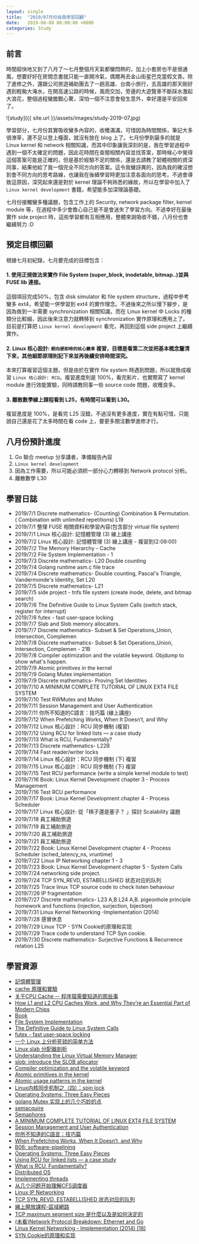 ```yaml
---
layout: single
title:  "2019/07月份自我學習回顧"
date:   2019-08-08 08:00:00 +0800
categories: Study
---
```


## 前言

時間超快地又到了八月了～七月整個月天氣都蠻悶熱的，加上小套房也不是很通風，想要好好在房間念書就只能一直開冷氣，偶爾再去金山街星巴克當假文青。除了進修之外，還跟公司旅遊補助團去了一趟高雄、台南小旅行，去高雄的那天剛好遇到輕颱大淹水，在開高速公路的時候，風雨交加，旁邊的大遊覽車不斷踩水激起大浪花，整個過程蠻膽戰心驚，深怕一個不注意會發生意外，幸好還是平安回來了。

![study]({{ site.url }}/assets/images/study-2019-07.jpg)

學習部分，七月份其實吸收蠻多內容的，收穫滿滿，可惜因為時間關係，筆記大多很潦草，還不足以登上檯面，就沒有放在 blog 上了。七月份學到最多的就是 Linux kernel 和 network 相關知識，而其中印象讓我深刻的是，我在學習過程中遇到一個不太確定的問題，因此花時間在查閱相關內容並找答案，那時候心中覺得這個答案可能是正確的，但是基於經驗不足的關係，還是去請教了韌體相關的資深同事，結果他給了我一個完全不同方向的答案。這令我蠻訝異的，因為我的確沒想到會不同方向的思考路線，也讓我在後續學習時更加注意各面向的思考。不過會導致這原因，深究起來還是對於 kernel 理論不夠熟悉的緣故，所以在學習中加入了 `Linux kernel development` 書籍，希望能多加深理論基礎。

七月份接觸蠻多種議題，包含工作上的 Security, network package filter, kernel module 等，在過程中多少會擔心自己是不是會迷失了學習方向。不過幸好在最後實作 side project 時，這些學習都有互相應用，整體來說吸收不錯，八月份也會繼續努力 :D

## 預定目標回顧

根據七月初紀錄，七月要完成的目標包含：

#### 1. 使用正規做法來實作 File System (super_block, inodetable, bitmap..)並與 FUSE lib 連接。

這個項目完成50%，包含 disk simulator 和 file system structure，過程中參考蠻多 ext4，希望能一併學習到 ext4 的實作理念。不過後來之所以慢下腳步，是因為做到一半需要 synchronization 相關知識，而在 Linux kernel 中 Locks 的種類分比較細，因此後來注意力就轉移到 synchronization 實作原理和應用上了。目前是打算把 `Linux kernel development` 看完，再回到這個 side project 上繼續實作。

#### 2. Linux 核心設計: `朝向硬即時的核心變革` 複習，目標是看第二次並把基本概念釐清下來，其他細節原理則記下來並再後續安排時間深究。

本來打算複習這個主題，但是由於在實作 file system 時遇到問題，所以就換成複習 `Linux 核心設計: RCU`。複習進度則是 100%，看完影片，也實際寫了 kernel module 進行效能實驗，同時請教同事一些 source code 問題，收穫良多。

#### 3. 離散數學線上課程看到 L25，有時間可以看到 L30。

複習進度是 100%，是看完 L25 沒錯，不過沒有更多進度，實在有點可惜，只能說自己還是花了太多時間在看 code 上，要更多關注數學進修才行。

## 八月份預計進度

1. Go 聯合 meetup 分享講者，準備報告內容
2. `Linux kernel development` 
3. 因為工作需要，所以可能必須把一部分心力轉移到 Network protocol 分析。
4. 離散數學 L30

## 學習日誌

- 2019/7/1 Discrete mathematics- (Counting) Combination & Permutation. ( Combination with unlimited repetitions) L19
- 2019/7/1 整理 FUSE 相關資料和學習內容(包含部分 virtual file system)
- 2019/7/1 Linux 核心設計: 記憶體管理 (3) 線上講座
- 2019/7/2 Linux 核心設計: 記憶體管理 (3) 線上講座 - 複習到(2:09:00)
- 2019/7/2 The Memory Hierarchy - Cache
- 2019/7/2 File System Implementation - 1
- 2019/7/3 Discrete mathematics- L20 Double counting
- 2019/7/4 Golang runtime asm.c file trace
- 2019/7/4 Discrete mathematics- Double counting, Pascal's Triangle, Vandermonde's Identity, Set L20
- 2019/7/5 Discrete mathematics- L21
- 2019/7/5 side project - tnfs file system (create inode, delete, and bitmap search)
- 2019/7/6 The Definitive Guide to Linux System Calls (switch stack, register for interrupt)
- 2019/7/6 futex - fast user-space locking
- 2019/7/7 Slab and Slob memory allocators.
- 2019/7/7 Discrete mathematics- Subset & Set Operations_Union, Intersection, Complemen
- 2019/7/8 Discrete mathematics- Subset & Set Operations_Union, Intersection, Complemen - 21B
- 2019/7/8 Compiler optimization and the volatile keyword. Objdump to show what's happen.
- 2019/7/9 Atomic primitives in the kernel
- 2019/7/9 Golang Mutex implementation
- 2019/7/9 Discrete mathematics- Proving Set Identities
- 2019/7/10 A MINIMUM COMPLETE TUTORIAL OF LINUX EXT4 FILE SYSTEM
- 2019/7/10 Test RWMutex and Mutex
- 2019/7/11 Session Management and
User Authentication
- 2019/7/11 你所不知道的C語言：技巧篇 (線上講座)
- 2019/7/12 When Prefetching Works, When It Doesn’t, and Why
- 2019/7/12 Linux 核心設計：RCU 同步機制 (複習)
- 2019/7/12 Using RCU for linked lists — a case study
- 2019/7/13 What is RCU, Fundamentally?
- 2019/7/13 Discrete mathematics- L22B
- 2019/7/14 Fast reader/writer locks
- 2019/7/14 Linux 核心設計：RCU 同步機制 (下) 複習
- 2019/7/15 Linux 核心設計：RCU 同步機制 (下) 複習
- 2019/7/15 Test RCU performance (write a simple kernel module to test)
- 2019/7/16 Book: Linux Kernel Development chapter 3 - Process Management
- 2019/7/16 Test RCU performance
- 2019/7/17 Book: Linux Kernel Development chapter 4 - Process Scheduler
- 2019/7/17 Linux 核心設計: 從「棋子還是塞子？ 」探討 Scalability 議題
- 2019/7/18 員工補助旅遊
- 2019/7/19 員工補助旅遊
- 2019/7/20 員工補助旅遊
- 2019/7/21 員工補助旅遊
- 2019/7/22 Book: Linux Kernel Development chapter 4 - Process Scheduler (sched_latency_ns, vruntime)
- 2019/7/22 Linux IP Networking chapter 1 - 3
- 2019/7/23 Book: Linux Kernel Development chapter 5 - System Calls
- 2019/7/24 networking side project.
- 2019/7/24 TCP SYN_REVD, ESTABELLISHED 状态对应的队列
- 2019/7/25 Trace linux TCP source code to check listen behaviour
- 2019/7/26 IP fragmentation
- 2019/7/27 Discrete mathematics-  L23 A,B L24 A,B. pigeonhole principle  homework and functions (injection, surjection, bijection)
- 2019/7/31 Linux Kernel Networking -Implementation (2014)
- 2019/7/28 感冒休息
- 2019/7/29 Linux TCP - SYN Cookie的原理和实现
- 2019/7/29 Trace code to understand TCP Syn cookie.
- 2019/7/30 Discrete mathematics- Surjective Functions & Recurrence relation L25

## 學習資源

- [記憶體管理](https://hackmd.io/@sysprog/rJBXOchtE?type=view)
- [cache 原理和實驗](https://hackmd.io/@EW34LLeXTra2Oikg0WEQ5Q/S14L26-_l?type=view)
- [关于CPU Cache -- 程序猿需要知道的那些事](http://cenalulu.github.io/linux/all-about-cpu-cache/)
- [How L1 and L2 CPU Caches Work, and Why They’re an Essential Part of Modern Chips](https://www.extremetech.com/extreme/188776-how-l1-and-l2-cpu-caches-work-and-why-theyre-an-essential-part-of-modern-chips)
- [Book](http://www.cs.iit.edu/~virgil/cs470/Book/chapter7.pdf)
- [File System Implementation](http://pages.cs.wisc.edu/~remzi/OSTEP/file-implementation.pdf)
- [The Definitive Guide to Linux System Calls](https://blog.packagecloud.io/eng/2016/04/05/the-definitive-guide-to-linux-system-calls/)
- [futex - fast user-space locking](http://man7.org/linux/man-pages/man2/futex.2.html)
- [一个 Linux 上分析死锁的简单方法](https://www.ibm.com/developerworks/cn/linux/l-cn-deadlock/index.html)
- [Linux slab 分配器剖析](https://www.ibm.com/developerworks/cn/linux/l-linux-slab-allocator/index.html)
- [Understanding the Linux Virtual Memory Manager](http://ptgmedia.pearsoncmg.com/images/0131453483/downloads/gorman_book.pdf)
- [slob: introduce the SLOB allocator](https://lwn.net/Articles/157944/)
- [Compiler optimization and the volatile keyword](http://infocenter.arm.com/help/index.jsp?topic=/com.arm.doc.dui0472c/CJAEGDEA.html)
- [Atomic primitives in the kernel](https://lwn.net/Articles/695257/)
- [Atomic usage patterns in the kernel](https://lwn.net/Articles/698315/)
- [Linux内核同步机制之（四）：spin lock](http://www.wowotech.net/kernel_synchronization/spinlock.html)
- [Operating Systems: Three Easy Pieces](http://pages.cs.wisc.edu/~remzi/OSTEP/)
- [golang Mutex 实现上的几个巧妙的点](https://my.oschina.net/u/2950272/blog/1831674)
- [semacquire](https://golang.org/src/runtime/sema.go)
- [Semaphores](http://pages.cs.wisc.edu/~remzi/OSTEP/threads-sema.pdf)
- [A MINIMUM COMPLETE TUTORIAL OF LINUX EXT4 FILE SYSTEM](https://metebalci.com/blog/a-minimum-complete-tutorial-of-linux-ext4-file-system/#bitmaps)
- [Session Management and User Authentication](https://crypto.stanford.edu/cs155old/cs155-spring11/lectures/15-auth-session-mgmt.pdf)
- [你所不知道的C語言：技巧篇](https://hackmd.io/@sysprog/HyIdoLnjl?fbclid=IwAR3IDjfbHXcyB7m6Ch56h4KFtC_R823AyOu8CED18tLVyA3OD_JqVdCCKeo)
- [When Prefetching Works, When It Doesn’t, and Why](https://www.cc.gatech.edu/~hyesoon/lee_taco12.pdf)
- [B06: software-pipelining](https://hackmd.io/@jserv/rks62p1sl?type=view)
- [Operating Systems: Three Easy Pieces](http://pages.cs.wisc.edu/~remzi/OSTEP/)
- [Using RCU for linked lists — a case study](https://lwn.net/Articles/610972/)
- [What is RCU, Fundamentally?](https://lwn.net/Articles/262464/)
- [Distributed OS](https://os.inf.tu-dresden.de/Studium/DOS/SS2011/06-RCU.pdf)
- [Implementing threads](http://www.it.uu.se/education/course/homepage/os/vt18/module-4/implementing-threads/)
- [从几个问题开始理解CFS调度器](http://linuxperf.com/?p=42)
- [Linux IP Networking](https://www.cs.unh.edu/cnrg/people/gherrin/linux-net.html)
- [TCP SYN_REVD, ESTABELLISHED 状态对应的队列](https://jaminzhang.github.io/linux/understand-Linux-backlog-and-somaxconn-kernel-arguments/)
- [線上開放課程-區域網路](http://opencourse.ndhu.edu.tw/course/view.php?id=13)
- [TCP maximum segment size 是什麼以及是如何決定的](https://medium.com/fcamels-notes/tcp-maximum-segment-size-%E6%98%AF%E4%BB%80%E9%BA%BC%E4%BB%A5%E5%8F%8A%E6%98%AF%E5%A6%82%E4%BD%95%E6%B1%BA%E5%AE%9A%E7%9A%84-b5fd9005702e)
- [(未看)Network Protocol Breakdown: Ethernet and Go](https://mdlayher.com/blog/network-protocol-breakdown-ethernet-and-go/)
- [Linux Kernel Networking - Implementation (2014) (18)](https://nscpolteksby.ac.id/ebook/book/computer-engineering/)
- [SYN Cookie的原理和实现](https://blog.csdn.net/zhangskd/article/details/16986931)